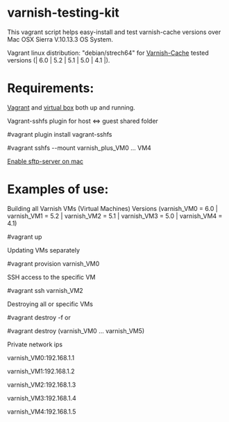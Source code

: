 # varnish-testing-kit

This vagrant script helps easy-install and test varnish-cache versions over Mac OSX Sierra V.10.13.3 OS System.

Vagrant linux distribution: "debian/strech64" for [Varnish-Cache](https://varnish-cache.org/) tested versions (| 6.0 | 5.2 | 5.1 | 5.0 | 4.1 |).

# Requirements:

[Vagrant](https://www.vagrantup.com/downloads.html) and [virtual box](https://www.virtualbox.org/wiki/Downloads) both up and running.

Vagrant-sshfs plugin for host <=> guest shared folder

#vagrant plugin install vagrant-sshfs

#vagrant sshfs --mount varnish_plus_VM0 ... VM4

[Enable sftp-server on mac](https://www.itworld.com/article/2923076/private-cloud/how-to-turn-a-mac-os-x-linux-or-windows-machine-into-an-sftp-server.html)

# Examples of use:

Building all Varnish VMs (Virtual Machines) Versions (varnish_VM0 = 6.0 | varnish_VM1 = 5.2 | varnish_VM2 = 5.1 | varnish_VM3 = 5.0 | varnish_VM4 = 4.1)

#vagrant up

Updating VMs separately

#vagrant provision varnish_VM0 

SSH access to the specific VM

#vagrant ssh varnish_VM2

Destroying all or specific VMs 

#vagrant destroy -f or 

#vagrant destroy  (varnish_VM0 ... varnish_VM5)

Private network ips

varnish_VM0:192.168.1.1 

varnish_VM1:192.168.1.2 

varnish_VM2:192.168.1.3 

varnish_VM3:192.168.1.4 

varnish_VM4:192.168.1.5 
